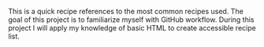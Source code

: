 This is a quick recipe references to the most common recipes used.
The goal of this project is to familiarize myself with GitHub workflow.
During this project I will apply my knowledge of basic HTML to create accessible recipe list.